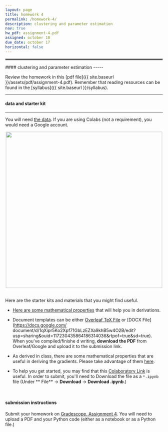 ```yaml
---
layout: page
title: homework 4
permalink: /homework-4/
description: clustering and parameter estimation
nav: true
hw_pdf: assignment-4.pdf
assigned: october 10
due_date: october 17
horizontal: false
---
```


<hr style="border:2px solid gray">
#### clustering and parameter estimation
-----

Review the homework in this [pdf file]({{ site.baseurl }}/assets/pdf/assignment-4.pdf). Remember that reading resources can be found in the [syllabus]({{ site.baseurl }}/syllabus).

-----
#### data and starter kit
-----

You will need [the data](https://course.ccs.neu.edu/cs6220/fall2023/homework-4/). If you are using Colabs (not a requirement), you would need a Google account.

<center>
<img 
  src="https://www.drivingline.com/s3/drivingline.prd/media/2328747/1996-ford-f-150-pickup-truck-neg-cn320025-005.jpg"
  width="500" height="auto">
</center>
<br>

Here are the starter kits and materials that you might find useful.

* [Here are some mathematical properties](https://docs.google.com/presentation/d/1zy2veJEjDT-0acPbGsrEC93EP0MOZIx54jL-gA7wPqE) that will help you in derivations.

* Document templates can be either [Overleaf TeX File](https://www.overleaf.com/read/zfwcfsbbgtxj) or [DOCX File](https://docs.google.com/
document/d/1qXipr5Ko2Xpf71GbLzEZXa9khB5w4O2B/edit?usp=sharing&ouid=117230435864186314036&rtpof=true&sd=true). When you've compiled/finishe
d writing, **download the PDF** from Overleaf/Google and upload it to the submission link. 

* As derived in class, there are some mathematical properties that are useful in deriving the gradients. Please take advantage of them [here](https://docs.google.com/presentation/d/1zy2veJEjDT-0acPbGsrEC93EP0MOZIx54jL-gA7wPqE).

* To help you get started, you may find that this [Colaboratory Link](https://colab.research.google.com/drive/1s3_CEVGqApVVMhjhmsnPzllvtYNfiXiA) is useful. In order to submit, you'll need to Download the file as a `*.ipynb` file (Under **
File** &rarr; **Download** &rarr; **Download .ipynb**.)

<br>

#### submission instructions

Submit your homework on [Gradescope, Assignment 4](https://www.gradescope.com/courses/583114/assignments/3492464). You will need to upload a PDF and your Python code (either as a notebook or as a Python file.)


